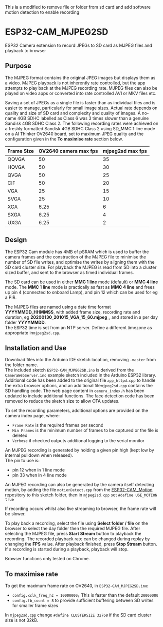 This ia a modified to remove file or folder from sd card and add software motion detection to enable recording

# ESP32-CAM_MJPEG2SD
ESP32 Camera extension to record JPEGs to SD card as MJPEG files and playback to browser 

## Purpose
The MJPEG format contains the original JPEG images but displays them as a video. MJPEG playback is not inherently rate controlled, but the app attempts to play back at the MJPEG recording rate. MJPEG files can also be played on video apps or converted into rate controlled AVI or MKV files etc.

Saving a set of JPEGs as a single file is faster than as individual files and is easier to manage, particularly for small image sizes. Actual rate depends on quality and size of SD card and complexity and quality of images. A no-name 4GB SDHC labelled as Class 6 was 3 times slower than a genuine Sandisk 4GB SDHC Class 2. The following recording rates were achieved on a freshly formatted Sandisk 4GB SDHC Class 2 using SD_MMC 1 line mode on a AI Thinker OV2640 board, set to maximum JPEG quality and the configuration given in the __To maximise rate__ section below.

Frame Size | OV2640 camera max fps | mjpeg2sd max fps
------------ | ------------- | -------------
QQVGA | 50 | 35 
HQVGA | 50 | 30
QVGA | 50 | 25
CIF | 50 | 20
VGA | 25 | 15
SVGA | 25 | 10
XGA | 6.25 | 6
SXGA | 6.25 | 4
UXGA | 6.25 | 2

## Design

The ESP32 Cam module has 4MB of pSRAM which is used to buffer the camera frames and the construction of the MJPEG file to minimise the number of SD file writes, and optimise the writes by aligning them with the SD card cluster size. For playback the MJPEG is read from SD into a cluster sized buffer, and sent to the browser as timed individual frames.

The SD card can be used in either __MMC 1 line__ mode (default) or __MMC 4 line__ mode. The __MMC 1 line__ mode is practically as fast as __MMC 4 line__ and frees up pin 4 (connected to onboard Lamp), and pin 12 which can be used for eg a PIR.  

The MJPEG files are named using a date time format __YYYYMMDD_HHMMSS__, with added frame size, recording rate and duration, eg __20200130_201015_VGA_15_60.mjpeg___, and stored in a per day folder __YYYYMMDD__.  
The ESP32 time is set from an NTP server. Define a different timezone as appropriate in`mjpeg2sd.cpp`.


## Installation and Use

Download files into the Arduino IDE sketch location, removing `-master` from the folder name.  
The included sketch `ESP32-CAM_MJPEG2SD.ino` is derived from the `CameraWebServer.ino` example sketch included in the Arduino ESP32 library. 
Additional code has been added to the original file `app_httpd.cpp` to handle the extra browser options, and an additional file`mjpeg2sd.cpp` contains the SD handling code. The web page content in `camera_index.h` has been updated to include additional functions. 
The face detection code has been removed to reduce the sketch size to allow OTA updates.

To set the recording parameters, additional options are provided on the camera index page, where:
* `Frame Rate` is the required frames per second
* `Min Frames` is the minimum number of frames to be captured or the file is deleted
* `Verbose` if checked outputs additional logging to the serial monitor

An MJPEG recording is generated by holding a given pin high (kept low by internal pulldown when released).  
The pin to use is:
* pin 12 when in 1 line mode
* pin 33 when in 4 line mode

An MJPEG recording can also be generated by the camera itself detecting motion, by adding the file `motionDetect.cpp` from the [ESP32-CAM_Motion](https://github.com/s60sc/ESP32-CAM_Motion) repository to this sketch folder, then in `mjpeg2sd.cpp` set `#define USE_MOTION true`

If recording occurs whilst also live streaming to browser, the frame rate will be slower. 

To play back a recording, select the file using __Select folder / file__ on the browser to select the day folder then the required MJPEG file.
After selecting the MJPEG file, press __Start Stream__ button to playback the recording. 
The recorded playback rate can be changed during replay by changing the __FPS__ value. 
After playback finished, press __Stop Stream__ button. 
If a recording is started during a playback, playback will stop.

Browser functions only tested on Chrome.


## To maximise rate

To get the maximum frame rate on OV2640, in `ESP32-CAM_MJPEG2SD.ino`:
* `config.xclk_freq_hz = 10000000;` This is faster than the default `20000000` 
* `config.fb_count = 8` to provide sufficient buffering between SD writes for smaller frame sizes 

In `mjpeg2sd.cpp` change `#define CLUSTERSIZE 32768` if the SD card cluster size is not 32kB.

